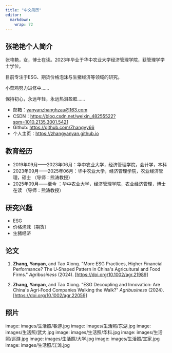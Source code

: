 ```yaml
---
title: "中文简历"
editor: 
  markdown: 
    wrap: 72
---
```


## 张艳艳个人简介

张艳艳，女，博士在读。2023年毕业于华中农业大学经济管理学院，获管理学学士学位。  

目前专注于ESG、期货价格泡沫与生猪经济等领域的研究。  

小菜鸡努力进修中……

保持初心，永远年轻，永远热泪盈眶……

- 邮箱：<yanyanzhanghzau@163.com>
- CSDN：<https://blog.csdn.net/weixin_48255522?spm=1010.2135.3001.5421>
- Github: <https://github.com/Zhangyy66>
- 个人主页：<https://zhangyanyan.github.io>

## 教育经历

- 2019年09月——2023年06月：华中农业大学，经济管理学院，会计学，本科
- 2023年09月——2025年06月：华中农业大学，经济管理学院，农业经济管理，硕士     （导师：熊涛教授）
- 2025年09月——至今      ：华中农业大学，经济管理学院，农业经济管理，博士在读 （导师：熊涛教授）

## 研究兴趣

- ESG
- 价格泡沫（期货）
- 生猪经济

## 论文

1. **Zhang, Yanyan**, and Tao Xiong. "More ESG Practices, Higher Financial Performance? The U‐Shaped Pattern in China's Agricultural and Food Firms." _Agribusiness_ (2024). [https://doi.org/10.1002/agr.21989]

2. **Zhang, Yanyan**, and Tao Xiong. "ESG Decoupling and Innovation: Are China's Agri‐Food Companies Walking the Walk?" _Agribusiness_ (2024).  [https://doi.org/10.1002/agr.22059]

## 照片

image: images/生活照/春游.jpg
image: images/生活照/东湖.jpg
image: images/生活照/武大.jpg
image: images/生活照/华科.jpg
image: images/生活照/巡游.jpg
image: images/生活照/大学.jpg
image: images/生活照/宜家.jpg
image: images/生活照/江滩.jpg
